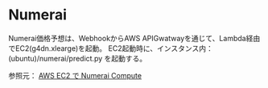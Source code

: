 # Numerai


Numerai価格予想は、WebhookからAWS APIGwatwayを通じて、Lambda経由でEC2(g4dn.xlearge)を起動。
EC2起動時に、インスタンス内： (ubuntu)/numerai/predict.py を起動する。

参照元：
[AWS EC2 で Numerai Compute](https://zenn.dev/kunigaku/articles/50c079b033e6051bc764)
